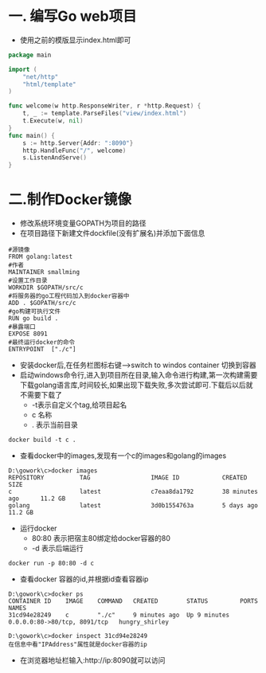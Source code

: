 # 一. 编写Go web项目

* 使用之前的模版显示index.html即可

```go
package main

import (
	"net/http"
	"html/template"
)

func welcome(w http.ResponseWriter, r *http.Request) {
	t, _ := template.ParseFiles("view/index.html")
	t.Execute(w, nil)
}
func main() {
	s := http.Server{Addr: ":8090"}
	http.HandleFunc("/", welcome)
	s.ListenAndServe()
}
```



# 二.制作Docker镜像

* 修改系统环境变量GOPATH为项目的路径
* 在项目路径下新建文件dockfile(没有扩展名)并添加下面信息

```
#源镜像
FROM golang:latest
#作者
MAINTAINER smallming
#设置工作目录
WORKDIR $GOPATH/src/c
#将服务器的go工程代码加入到docker容器中
ADD . $GOPATH/src/c
#go构建可执行文件
RUN go build .
#暴露端口
EXPOSE 8091
#最终运行docker的命令
ENTRYPOINT  ["./c"]
```

* 安装docker后,在任务栏图标右键-->switch to windos container 切换到容器
* 启动windows命令行,进入到项目所在目录,输入命令进行构建,第一次构建需要下载golang语言库,时间较长,如果出现下载失败,多次尝试即可.下载后以后就不需要下载了
  * -t表示自定义个tag,给项目起名
  * c 名称
  * . 表示当前目录

```
docker build -t c .
```

* 查看docker中的images,发现有一个c的images和golang的images

```
D:\gowork\c>docker images
REPOSITORY          TAG                 IMAGE ID            CREATED             SIZE
c                   latest              c7eaa8da1792        38 minutes ago      11.2 GB
golang              latest              3d0b1554763a        5 days ago          11.2 GB
```

* 运行docker
  * 80:80 表示把宿主80绑定给docker容器的80
  * -d 表示后端运行

```
docker run -p 80:80 -d c
```

* 查看docker 容器的id,并根据id查看容器ip

```
D:\gowork\c>docker ps
CONTAINER ID    IMAGE    COMMAND   CREATED        STATUS         PORTS       NAMES
31cd94e28249    c        "./c"     9 minutes ago  Up 9 minutes   0.0.0.0:80->80/tcp, 8091/tcp   hungry_shirley

D:\gowork\c>docker inspect 31cd94e28249
在信息中看"IPAddress"属性就是docker容器的ip
```

* 在浏览器地址栏输入:http://ip:8090就可以访问